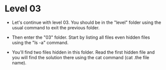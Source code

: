 # Level 03

- Let's continue with level 03. You should be in the "level" folder using the usual command to exit the previous folder.

- Then enter the "03" folder. Start by listing all files even hidden files using the "ls -a" command.

- You'll find two files hidden in this folder.  Read the first hidden file and you will find the solution there using the cat command (cat .the file name).
